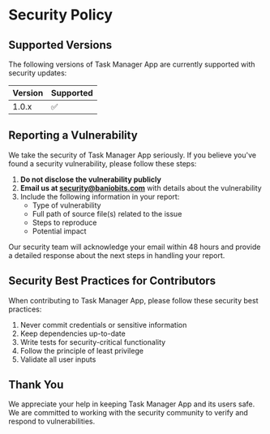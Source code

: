 # Security Policy

## Supported Versions

The following versions of Task Manager App are currently supported with security updates:

| Version | Supported          |
| ------- | ------------------ |
| 1.0.x   | :white_check_mark: |

## Reporting a Vulnerability

We take the security of Task Manager App seriously. If you believe you've found a security vulnerability, please follow these steps:

1. **Do not disclose the vulnerability publicly**
2. **Email us at security@baniobits.com** with details about the vulnerability
3. Include the following information in your report:
   - Type of vulnerability
   - Full path of source file(s) related to the issue
   - Steps to reproduce
   - Potential impact

Our security team will acknowledge your email within 48 hours and provide a detailed response about the next steps in handling your report.

## Security Best Practices for Contributors

When contributing to Task Manager App, please follow these security best practices:

1. Never commit credentials or sensitive information
2. Keep dependencies up-to-date
3. Write tests for security-critical functionality
4. Follow the principle of least privilege
5. Validate all user inputs

## Thank You

We appreciate your help in keeping Task Manager App and its users safe. We are committed to working with the security community to verify and respond to vulnerabilities.